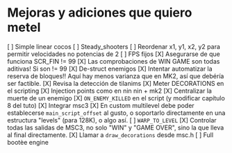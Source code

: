 # Mejoras y adiciones que quiero metel

[ ] Simple linear cocos
[ ] Steady_shooters 
[ ] Reordenar x1, y1, x2, y2 para permitir velocidades no potencias de 2
[ ] FPS fijos
[X] Asegurarse de que funciona SCR_FIN != 99
[X] Las comprobaciones de WIN GAME son todas aditivas! Si son != 99
[X] De-struct enemigos
[X] Intentar automatizar la reserva de bloques!! Aquí hay menos varianza que en MK2, así que debéría ser factible.
[X] Revisa la detección de tilanims
[X] Meter DECORATIONS en el scripting
[X] Injection points como en nin nin + mk2
[X] Centralizar la muerte de un enemigo
[X] `ON_ENEMY_KILLED` en el script (y modificar capítulo 8 del tuto)
[X] Integrar msc3
[X] En custom multilevel debe poder establecerse `main_script_offset` al gusto, o soportarlo directamente en una estructura "levels" (para 128K), o algo así.
[ ] `WARP_TO_LEVEL`
[X] Controlar todas las salidas de MSC3, no solo "WIN" y "GAME OVER", sino la que lleva al final directamente.
[X] Llamar a `draw_decorations` desde msc.h
[ ] Full bootèe engine
